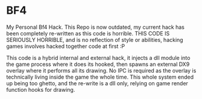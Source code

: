 BF4
===
My Personal Bf4 Hack. This Repo is now outdated, my current hack has been completely re-written as this code is horrible. THIS CODE IS SERIOUSLY HORRIBLE, and is no reflection of style or abilities, hacking games involves hacked together code at first :P

This code is a hybrid internal and external hack, it injects a dll module into the game process where it does its hooked, then spawns an external DX9 overlay where it performs all its drawing. No IPC is required as the overlay is technically living inside the game the whole time. This whole system ended up being too ghetto, and the re-write is a dll only, relying on game render function hooks for drawing.
